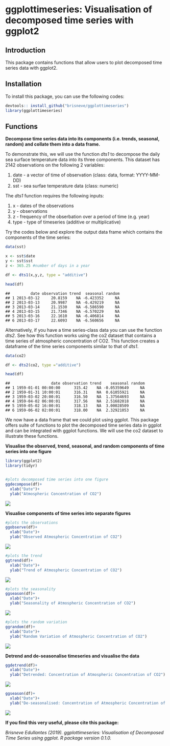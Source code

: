 ggplottimeseries: Visualisation of decomposed time series with ggplot2
================

Introduction
------------

This package contains functions that allow users to plot decomposed time series data with ggplot2.

Installation
------------

To install this package, you can use the following codes:

``` r
devtools:: install_github("brisneve/ggplottimeseries")
library(ggplottimeseries)
```

Functions
---------

**Decompose time series data into its components (i.e. trends, seasonal, random) and collate them into a data frame.**

To demonstrate this, we will use the function *dts1* to decompose the daily sea surface temperature data into its three components. This dataset has 2142 observations on the following 2 variables:

1.  date - a vector of time of observation (class: data, format: YYYY-MM-DD)
2.  sst - sea surfae temperature data (class: numeric)

The *dts1* function requires the following inputs:

1.  x - dates of the observations
2.  y - observations
3.  z - frequency of the obserbation over a period of time (e.g. year)
4.  type - type of timeseries (additive or multiplicative)

Try the codes below and explore the output data frame which contains the components of the time series:

``` r
data(sst)

x <- sst$date
y <- sst$sst
z <- 365.25 #number of days in a year

df <- dts1(x,y,z, type = "additive")

head(df)
```

    ##         date observation trend  seasonal random
    ## 1 2013-03-12     20.8159    NA -6.423352     NA
    ## 2 2013-03-13     20.9987    NA -6.429219     NA
    ## 3 2013-03-14     21.1530    NA -6.586590     NA
    ## 4 2013-03-15     21.7346    NA -6.570229     NA
    ## 5 2013-03-16     22.1610    NA -6.406814     NA
    ## 6 2013-03-17     22.6093    NA -6.560656     NA

Alternatively, if you have a time series-class data you can use the function *dts2*. See how this function works using the co2 dataset that contains a time series of atmospheric concentration of CO2. This function creates a dataframe of the time series components similar to that of *dts1*.

``` r
data(co2)

df <- dts2(co2, type ="additive")

head(df)
```

    ##                  date observation trend    seasonal random
    ## 1 1959-01-01 00:00:00      315.42    NA -0.05359649     NA
    ## 2 1959-01-31 10:00:01      316.31    NA  0.61055921     NA
    ## 3 1959-03-02 20:00:01      316.50    NA  1.37564693     NA
    ## 4 1959-04-02 06:00:01      317.56    NA  2.51682018     NA
    ## 5 1959-05-02 16:00:01      318.13    NA  3.00028509     NA
    ## 6 1959-06-02 02:00:01      318.00    NA  2.32921053     NA

We now have a data frame that we could plot using ggplot. This package offers suite of functions to plot the decomposed time series data in ggplot and can be integrated with ggplot functions. We will use the co2 dataset to illustrate these functions.

**Visualise the observed, trend, seasonal, and random components of time series into one figure**

``` r
library(ggplot2)
library(tidyr)


#plots decomposed time series into one figure
ggdecompose(df)+
  xlab("Date")+
  ylab("Atmospheric Concentration of CO2")
```

![](README_files/figure-markdown_github/unnamed-chunk-4-1.png)

**Visualise components of time series into separate figures**

``` r
#plots the observations 
ggobserve(df)+
  xlab("Date")+
  ylab("Observed Atmospheric Concentration of CO2")
```

![](README_files/figure-markdown_github/unnamed-chunk-5-1.png)

``` r
#plots the trend 
ggtrend(df)+
  xlab("Date")+
  ylab("Trend of Atmospheric Concentration of CO2")
```

![](README_files/figure-markdown_github/unnamed-chunk-6-1.png)

``` r
#plots the seasonality 
ggseason(df)+
  xlab("Date")+
  ylab("Seasonality of Atmospheric Concentration of CO2")
```

![](README_files/figure-markdown_github/unnamed-chunk-7-1.png)

``` r
#plots the random variation 
ggrandom(df)+
  xlab("Date")+
  ylab("Random Variation of Atmospheric Concentration of CO2")
```

![](README_files/figure-markdown_github/unnamed-chunk-8-1.png)

**Detrend and de-seasonalise timeseries and visualise the data**

``` r
ggdetrend(df)+
  xlab("Date")+
  ylab("Detrended: Concentration of Atmospheric Concentration of CO2")
```

![](README_files/figure-markdown_github/unnamed-chunk-9-1.png)

``` r
ggseason(df)+
  xlab("Date")+
  ylab("De-seasonalised: Concentration of Atmospheric Concentration of CO2")
```

![](README_files/figure-markdown_github/unnamed-chunk-10-1.png)

**If you find this very useful, please cite this package:**

*Brisneve Edullantes (2019). ggplottimeseries: Visualisation of Decomposed Time Series using ggplot. R package version 0.1.0.*

